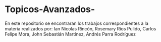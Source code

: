 # Topicos-Avanzados-
En este repositorio se encontraran los trabajos correspondientes a la materia realizados por: 
Ian Nicolas Rincón, 
Rosemary Ríos Pulido, 
Carlos Felipe Mora, 
John Sebastián Martínez, 
Andrés Parra Rodríguez 
